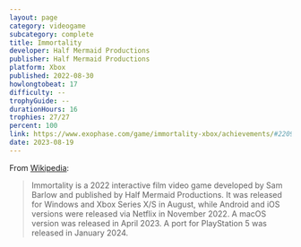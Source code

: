 ```yaml
---
layout: page
category: videogame
subcategory: complete
title: Immortality
developer: Half Mermaid Productions
publisher: Half Mermaid Productions
platform: Xbox
published: 2022-08-30
howlongtobeat: 17
difficulty: --
trophyGuide: --
durationHours: 16
trophies: 27/27
percent: 100
link: https://www.exophase.com/game/immortality-xbox/achievements/#2209141
date: 2023-08-19
---
```


From [Wikipedia](https://en.wikipedia.org/wiki/Immortality_(video_game)):

> Immortality is a 2022 interactive film video game developed by Sam Barlow and published by Half Mermaid Productions. It was released for Windows and Xbox Series X/S in August, while Android and iOS versions were released via Netflix in November 2022. A macOS version was released in April 2023. A port for PlayStation 5 was released in January 2024.
